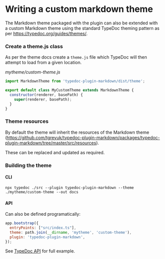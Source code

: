 # Writing a custom markdown theme

The Markdown theme packaged with the plugin can also be extended with a custom Markdown theme using the standard TypeDoc theming pattern as per https://typedoc.org/guides/themes/.

### Create a theme.js class

As per the theme docs create a `theme.js` file which TypeDoc will then attempt to load from a given location.

_mytheme/custom-theme.js_

```js
import MarkdownTheme from 'typedoc-plugin-markdown/dist/theme';

export default class MyCustomTheme extends MarkdownTheme {
  constructor(renderer, basePath) {
    super(renderer, basePath);
  }
}


```

### Theme resources

By default the theme will inherit the resources of the Markdown theme
(https://github.com/tgreyuk/typedoc-plugin-markdown/packages/typedoc-plugin-markdown/tree/master/src/resources).

These can be replaced and updated as required.

### Building the theme

#### CLI

```
npx typedoc ./src --plugin typedoc-plugin-markdown --theme ./mytheme/custom-theme --out docs
```

#### API

Can also be defined programatically:

```javascript
app.bootstrap({
  entryPoints: ["src/index.ts"],
  theme: path.join(__dirname, 'mytheme', 'custom-theme'),
  plugin: 'typedoc-plugin-markdown',
});
````

See [TypeDoc API](https://typedoc.org/guides/installation/#node-module)
for full example.

